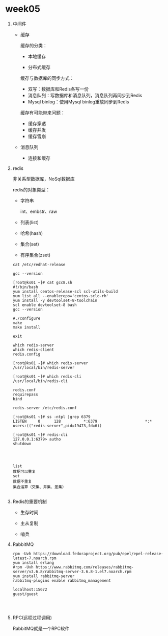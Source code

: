 



# week05

1. 中间件

   + 缓存

     缓存的分类：

     * 本地缓存

     * 分布式缓存

     缓存与数据库的同步方式：

     * 双写：数据库和Redis各写一份
     * 消息队列：写数据库和消息队列，消息队列再同步到Redis
     * Mysql binlog：使用Mysql binlog重放同步到Redis

     缓存有可能带来问题：

     * 缓存穿透
     * 缓存并发
     * 缓存雪崩

   + 消息队列
     * 连接和缓存

2. redis

   非关系型数据库，NoSql数据库

   redis的对象类型：

   * 字符串

     int、embstr、raw

   * 列表(list)

   * 哈希(hash)

   * 集合(set)

   * 有序集合(zset)

   ~~~shell
   cat /etc/redhat-release
   
   gcc --version
   
   [root@ks01 ~]# cat gcc8.sh
   #!/bin/bash
   yum install centos-release-scl scl-utils-build
   yum list all --enablerepo='centos-sclo-rh'
   yum install -y devtoolset-8-toolchain
   scl enable devtoolset-8 bash
   gcc --version
   
   #./configure
   make
   make install
   
   exit
   
   which redis-server
   which redis-client
   redis.config
   
   [root@ks01 ~]# which redis-server
   /usr/local/bin/redis-server
   
   [root@ks01 ~]# which redis-cli
   /usr/local/bin/redis-cli
   
   redis.conf
   requirepass
   bind
   
   redis-server /etc/redis.conf
   
   [root@ks01 ~]# ss -ntpl |grep 6379
   LISTEN     0      128          *:6379                     *:*                   users:(("redis-server",pid=19473,fd=6))
   
   [root@ks01 ~]# redis-cli
   127.0.0.1:6379> autho
   shutdown
   
   
   
   
   list
   数据可以重复
   set
   数据不重复
   集合运算（交集、并集、差集）
   
   
   ~~~

   

3. Redis的重要机制

   * 生存时间

   * 主从复制

   * 哨兵

     

4. RabbitMQ

   ```shell
   rpm -Uvh https://download.fedoraproject.org/pub/epel/epel-release-latest-7.noarch.rpm
   yum install erlang
   #rpm -Uvh https://www.rabbitmq.com/releases/rabbitmq-server/v3.6.8/rabbitmq-server-3.6.8-1.el7.noarch.rpm
   yum install rabbitmq-server
   rabbitmq-plugins enable rabbitmq_management
   
   localhost:15672
   guest/guest
   
   
   
   
   ```

5. RPC(远程过程调用)

   RabbitMQ就是一个RPC软件